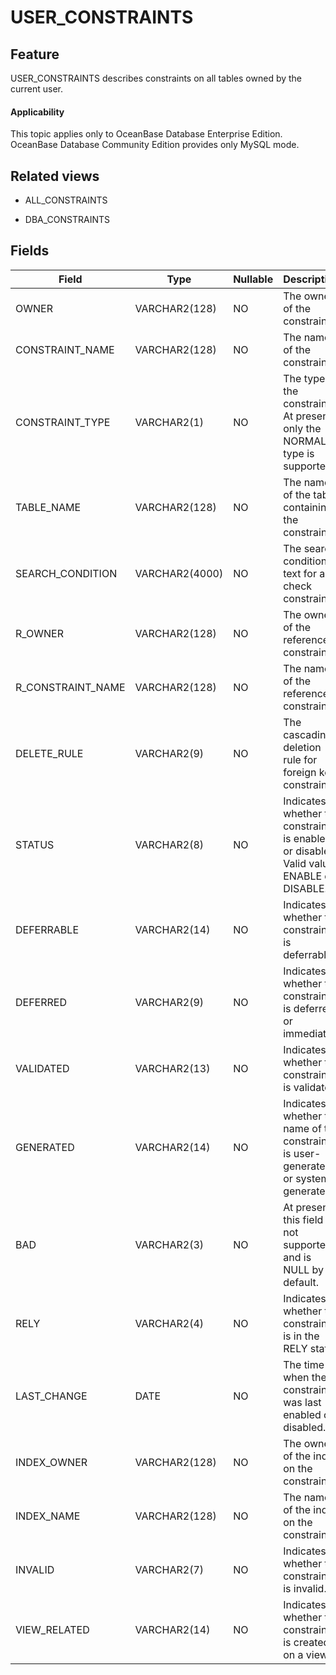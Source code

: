 USER_CONSTRAINTS
=====================================

Feature
-----------

USER_CONSTRAINTS describes constraints on all tables owned by the current user.

<main id="notice" >
    <h4>Applicability</h4>
    <p>This topic applies only to OceanBase Database Enterprise Edition. OceanBase Database Community Edition provides only MySQL mode. </p>
  </main>

Related views
-------------

* ALL_CONSTRAINTS

* DBA_CONSTRAINTS

Fields
-------------

| **Field** | **Type** | **Nullable** | **Description** |
|-------------------|----------------|----------------|--------------------------------------------------|
| OWNER | VARCHAR2(128) | NO | The owner of the constraint. |
| CONSTRAINT_NAME | VARCHAR2(128) | NO | The name of the constraint. |
| CONSTRAINT_TYPE | VARCHAR2(1) | NO | The type of the constraint. At present, only the NORMAL type is supported. |
| TABLE_NAME | VARCHAR2(128) | NO | The name of the table containing the constraint. |
| SEARCH_CONDITION | VARCHAR2(4000) | NO | The search condition text for a check constraint. |
| R_OWNER | VARCHAR2(128) | NO | The owner of the referenced constraint. |
| R_CONSTRAINT_NAME | VARCHAR2(128) | NO | The name of the referenced constraint. |
| DELETE_RULE | VARCHAR2(9) | NO | The cascading deletion rule for foreign key constraints. |
| STATUS | VARCHAR2(8) | NO | Indicates whether the constraint is enabled or disabled. Valid value: ENABLE or DISABLE. |
| DEFERRABLE | VARCHAR2(14) | NO | Indicates whether the constraint is deferrable. |
| DEFERRED | VARCHAR2(9) | NO | Indicates whether the constraint is deferred or immediate. |
| VALIDATED | VARCHAR2(13) | NO | Indicates whether the constraint is validated. |
| GENERATED | VARCHAR2(14) | NO | Indicates whether the name of the constraint is user-generated or system-generated. |
| BAD | VARCHAR2(3) | NO | At present, this field is not supported and is NULL by default. |
| RELY | VARCHAR2(4) | NO | Indicates whether the constraint is in the RELY state. |
| LAST_CHANGE | DATE | NO | The time when the constraint was last enabled or disabled. |
| INDEX_OWNER | VARCHAR2(128) | NO | The owner of the index on the constraint. |
| INDEX_NAME | VARCHAR2(128) | NO | The name of the index on the constraint. |
| INVALID | VARCHAR2(7) | NO | Indicates whether the constraint is invalid. |
| VIEW_RELATED | VARCHAR2(14) | NO | Indicates whether the constraint is created on a view. |
